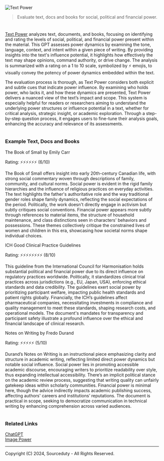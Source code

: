 ![Text Power](https://github.com/user-attachments/assets/2bfa0ee2-30f8-4a9e-a394-98914efe10cf)

> Evaluate text, docs and books for social, political and financial power.
#

[Text Power](https://chatgpt.com/g/g-C7Xh7hZRo-text-power) analyzes text, documents, and books, focusing on identifying and rating the levels of social, political, and financial power present within the material. This GPT assesses power dynamics by examining the tone, language, context, and intent within a given piece of writing. By providing insights into the text's influence potential, it highlights how effectively the text may shape opinions, command authority, or drive change. The analysis is summarized with a rating on a 1 to 10 scale, symbolized by ⚡ emojis, to visually convey the potency of power dynamics embedded within the text.

The evaluation process is thorough, as Text Power considers both explicit and subtle cues that indicate power influence. By examining who holds power, who lacks it, and how these dynamics are presented, Text Power delivers a nuanced view of the text’s impact and scope. This system is especially helpful for readers or researchers aiming to understand the underlying power structures or influence potential in a text, whether for critical analysis, strategic insight, or academic exploration. Through a step-by-step question process, it engages users to fine-tune their analysis goals, enhancing the accuracy and relevance of its assessments.

#
### Example Text, Docs and Books

The Book of Small by Emily Carr

Rating: ⚡⚡⚡⚡⚡⚡ (6/10)

The Book of Small offers insight into early 20th-century Canadian life, with strong social commentary woven through descriptions of family, community, and cultural norms. Social power is evident in the rigid family hierarchies and the influence of religious practices on everyday activities. The text highlights the father's authoritative role and the way traditional gender roles shape family dynamics, reflecting the social expectations of the period. Politically, the work doesn't directly engage in activism but subtly critiques social conventions. Financial power appears more subtly through references to material items, the structure of household maintenance, and class distinctions seen in characters' behaviors and possessions. These themes collectively critique the constrained lives of women and children in this era, showcasing how societal norms shape individual choices.

ICH Good Clinical Practice Guidelines

Rating: ⚡⚡⚡⚡⚡⚡⚡⚡ (8/10)

This guideline from the International Council for Harmonisation holds substantial political and financial power due to its direct influence on regulatory practices worldwide. Politically, it standardizes clinical trial practices across jurisdictions (e.g., EU, Japan, USA), enforcing ethical standards and data credibility. The guidelines exert social power by prioritizing participant welfare, impacting public health standards and patient rights globally. Financially, the ICH’s guidelines affect pharmaceutical companies, necessitating investments in compliance and quality management to meet these standards, shaping research costs, and operational models. The document's mandates for transparency and participant safety illustrate a profound influence over the ethical and financial landscape of clinical research.

Notes on Writing by Fredo Durand

Rating: ⚡⚡⚡⚡⚡ (5/10)

Durand’s Notes on Writing is an instructional piece emphasizing clarity and structure in academic writing, reflecting limited direct power dynamics but notable social influence. Social power lies in promoting accessible academic discourse, encouraging writers to prioritize readability over style, thus expanding intellectual accessibility. There’s an implicit political stance on the academic review process, suggesting that writing quality can unfairly gatekeep ideas within scholarly communities. Financial power is minimal here, though the advice indirectly impacts academic publishing success, affecting authors' careers and institutions’ reputations. The document is practical in scope, seeking to democratize communication in technical writing by enhancing comprehension across varied audiences.

#
### Related Links

[ChatGPT](https://github.com/sourceduty/ChatGPT)
<br>
[Image Power](https://github.com/sourceduty/Image_Power)

***
Copyright (C) 2024, Sourceduty - All Rights Reserved.
